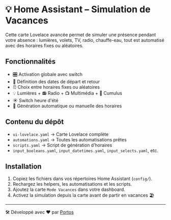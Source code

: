 # 💡 Home Assistant – Simulation de Vacances

Cette carte Lovelace avancée permet de simuler une présence pendant votre absence : lumières, volets, TV, radio, chauffe-eau, tout est automatisé avec des horaires fixes ou aléatoires.

## Fonctionnalités

- 🎛️ Activation globale avec switch
- 📅 Définition des dates de départ et retour
- ⏰ Choix entre horaires fixes ou aléatoires
- 💡 Lumières + 📻 Radio + 📺 Multimédia + 🚿 Cumulus
- ☀️ Switch heure d'été
- 🔀 Génération automatique ou manuelle des horaires

## Contenu du dépôt

- `ui-lovelace.yaml` → Carte Lovelace complète
- `automations.yaml` → Toutes les automatisations prêtes
- `scripts.yaml` → Script de génération d’horaires
- `input_booleans.yaml`, `input_datetimes.yaml`, `input_selects.yaml`, etc.

## Installation

1. Copiez les fichiers dans vos répertoires Home Assistant (`config/`).
2. Rechargez les helpers, les automatisations et les scripts.
3. Ajoutez la carte `Mode Vacances` dans votre dashboard.
4. Activez la simulation depuis la carte avant de partir en vacances 🏖️

---

🛠️ Développé avec ❤️ par [Portos](https://github.com/Portos330D)

